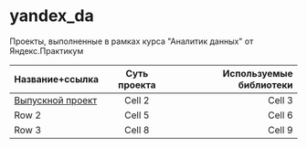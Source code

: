 # yandex_da
Проекты, выполненные в рамках курса "Аналитик данных" от Яндекс.Практикум

| Название+ссылка  | Суть проекта  | Используемые библиотеки |
|:------------- |:---------------:| -------------:|
| [Выпускной проект](https://github.com/ruby-mari/yandex_da/blob/main/final_project.ipynb)         | Cell 2          | Cell 3        |
| Row 2         | Cell 5          | Cell 6        |
| Row 3         | Cell 8          | Cell 9        |
